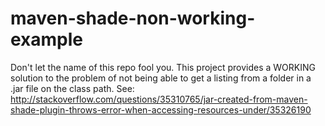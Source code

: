 # maven-shade-non-working-example

Don't let the name of this repo fool you. This project provides a WORKING solution to the problem of not being able to get a listing from a folder in a .jar file on the class path.  See: http://stackoverflow.com/questions/35310765/jar-created-from-maven-shade-plugin-throws-error-when-accessing-resources-under/35326190
